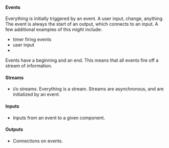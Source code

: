#### Events

Everything is initially triggered by an event. A user input, change, anything. The event is always the start of an output, which connects to an input. A few additional examples 
of this might include:

- timer firing events
- user input
- 

Events have a beginning and an end. This means that all events fire off a stream of information.

#### Streams

- i/o streams. Everything is a stream. Streams are asynchronous, and are initialized by an event. 

#### Inputs

- Inputs from an event to a given component.

#### Outputs

- Connections on events.
